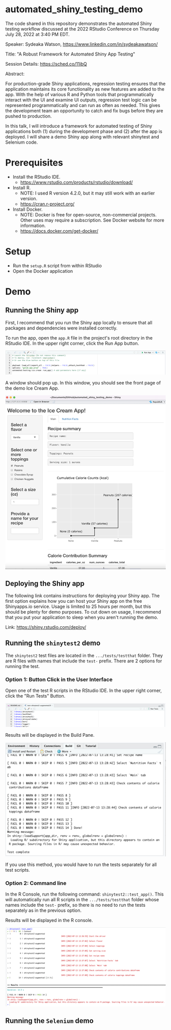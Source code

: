 # automated_shiny_testing_demo

The code shared in this repository demonstrates the automated Shiny testing workflow discussed at the 2022 RStudio Conference on Thursday July 28, 2022 at 3:40 PM EDT. 

Speaker: Sydeaka Watson, https://www.linkedin.com/in/sydeakawatson/

Title: "A Robust Framework for Automated Shiny App Testing"

Session Details: https://sched.co/11ibQ

Abstract: 

For production-grade Shiny applications, regression testing ensures that the application maintains its core functionality as new features are added to the app. With the help of various R and Python tools that programmatically interact with the UI and examine UI outputs, regression test logic can be represented programmatically and can run as often as needed. This gives the development team an opportunity to catch and fix bugs before they are pushed to production.

In this talk, I will introduce a framework for automated testing of Shiny applications both (1) during the development phase and (2) after the app is deployed. I will share a demo Shiny app along with relevant shinytest and Selenium code.

# Prerequisites

* Install the RStudio IDE.
  * https://www.rstudio.com/products/rstudio/download/
* Install R. 
  * NOTE: I used R version 4.2.0, but it may still work with an earlier version.
  * https://cran.r-project.org/
* Install Docker. 
  * NOTE: Docker is free for open-source, non-commercial projects. Other uses may require a subscription. See Docker website for more information.
  * https://docs.docker.com/get-docker/

# Setup

* Run the `setup.R` script from within RStudio
* Open the Docker application

# Demo

## Running the Shiny app

First, I recommend that you run the Shiny app locally to ensure that all packages and dependencies were installed correctly.

To run the app, open the `app.R` file in the project's root directory in the RStudio IDE. In the upper right corner, click the Run App button. 

![Run Button for Ice Cream App](images/shiny-app-run-button.png)

A window should pop up. In this window, you should see the front page of the demo Ice Cream App.

![Screenshot of Ice Cream App](images/shiny-app-screenshot.png)

## Deploying the Shiny app

The following link contains instructions for deploying your Shiny app. The first option explains how you can host your Shiny app on the free 
Shinyapps.io service. Usage is limited to 25 hours per month, but this should be plenty for demo purposes. To cut down on usage, I recommend that you put your application to sleep when you aren't running the demo.

Link: https://shiny.rstudio.com/deploy/

## Running the `shinytest2` demo

The `shinytest2` test files are located in the `.../tests/testthat` folder. They are R files with names that include the `test-` prefix. There are 2 options for running the test.

### Option 1: Button Click in the User Interface

Open one of the test R scripts in the RStudio IDE. In the upper right corner, click the "Run Tests" Button.

![Shinytest2 Run Tests Button](images/shinytest2-run-tests-button.png)

Results will be displayed in the Build Pane.

![Shinytest2 Run Tests Button -- Results](images/shinytest2-results-build-pane.png)

If you use this method, you would have to run the tests separately for all test scripts.

### Option 2: Command line

In the R Console, run the following command: `shinytest2::test_app()`. This will automatically run all R scripts in the  `.../tests/testthat` folder whose names include the `test-` prefix, so there is no need to run the tests separately as in the previous option.

Results will be displayed in the R console.

![Shinytest2 Run Tests Console -- Results](images/shinytest2-results-console.png)


## Running the `Selenium` demo




